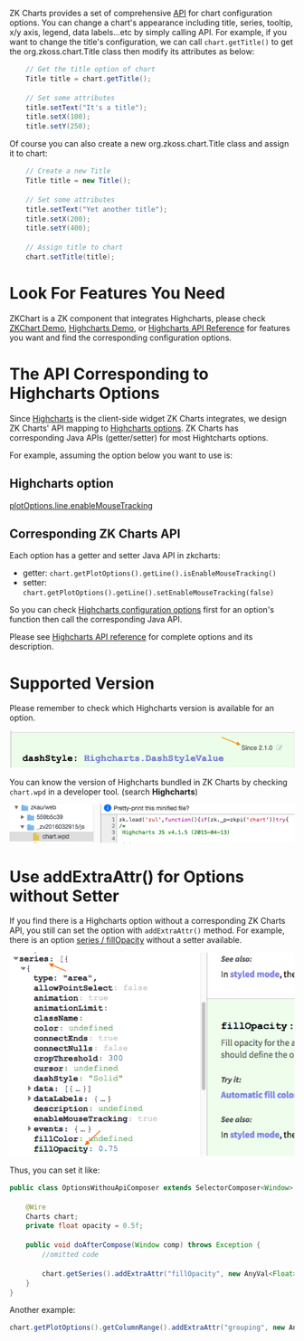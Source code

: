 

ZK Charts provides a set of comprehensive
[API](http://www.zkoss.org/javadoc/latest/zkcharts/) for chart
configuration options. You can change a chart's appearance including
title, series, tooltip, x/y axis, legend, data labels...etc by simply
calling API. For example, if you want to change the title's
configuration, we can call `chart.getTitle()` to get the
<javadoc directory="zkcharts">org.zkoss.chart.Title</javadoc> class then
modify its attributes as below:

```java
    // Get the title option of chart
    Title title = chart.getTitle();

    // Set some attributes
    title.setText("It's a title");
    title.setX(100);
    title.setY(250);
```

Of course you can also create a new
<javadoc directory="zkcharts">org.zkoss.chart.Title</javadoc> class and
assign it to chart:

```java
    // Create a new Title
    Title title = new Title();

    // Set some attributes
    title.setText("Yet another title");
    title.setX(200);
    title.setY(400);

    // Assign title to chart
    chart.setTitle(title);
```

# Look For Features You Need

ZKChart is a ZK component that integrates Highcharts, please check
[ZKChart Demo](https://www.zkoss.org/zkchartsdemo), [Highcharts
Demo](https://www.highcharts.com/demo), or [Highcharts API
Reference](https://api.highcharts.com/highcharts/) for features you want
and find the corresponding configuration options.

# The API Corresponding to Highcharts Options

Since [Highcharts](http://highcharts.com) is the client-side widget ZK
Charts integrates, we design ZK Charts' API mapping to [Highcharts options](https://api.highcharts.com/highcharts/). ZK Charts has
corresponding Java APIs (getter/setter) for most Hightcharts options.

For example, assuming the option below you want to use is:

## Highcharts option

[plotOptions.line.enableMouseTracking](http://api.highcharts.com/highcharts/plotOptions.line.enableMouseTracking)

## Corresponding ZK Charts API

Each option has a getter and setter Java API in zkcharts:

- getter: `chart.getPlotOptions().getLine().isEnableMouseTracking()`
- setter:
  `chart.getPlotOptions().getLine().setEnableMouseTracking(false)`

So you can check [Highcharts configuration options](http://api.highcharts.com/highcharts/) first for an option's
function then call the corresponding Java API.

Please see [Highcharts API reference](https://api.highcharts.com/highcharts/) for complete options and its description.

# Supported Version

Please remember to check which Highcharts version is available for an
option.



![](images/zkcharts-essentials-apiVersion.jpg)


You can know the version of Highcharts bundled in ZK Charts by checking
`chart.wpd` in a developer tool. (search **Highcharts**)



![](images/zkcharts-essentials-highchartsVersion.png)


# Use addExtraAttr() for Options without Setter

If you find there is a Highcharts option without a corresponding ZK
Charts API, you still can set the option with `addExtraAttr()` method.
For example, there is an option [series /
fillOpacity](http://api.highcharts.com/highcharts/series%3Carea%3E.fillOpacity)
without a setter available.

![](images/zkcharts-essentials-fillOpacity.png)

Thus, you can set it like:

```java
public class OptionsWithouApiComposer extends SelectorComposer<Window> {

    @Wire
    Charts chart;
    private float opacity = 0.5f;

    public void doAfterCompose(Window comp) throws Exception {
        //omitted code
 
        chart.getSeries().addExtraAttr("fillOpacity", new AnyVal<Float>(opacity));
    }
}
```

Another example:

```java
chart.getPlotOptions().getColumnRange().addExtraAttr("grouping", new AnyVal<Boolean>(false));
```
